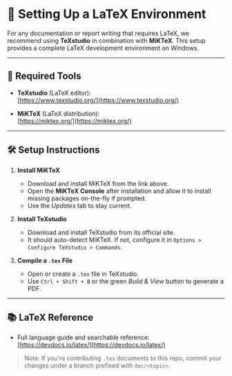 # 📄 Setting Up a LaTeX Environment

For any documentation or report writing that requires LaTeX, we recommend using **TeXstudio** in combination with **MiKTeX**. This setup provides a complete LaTeX development environment on Windows.

---

## 🧰 Required Tools

- **TeXstudio** (LaTeX editor):  
  [https://www.texstudio.org/](https://www.texstudio.org/)

- **MiKTeX** (LaTeX distribution):  
  [https://miktex.org/](https://miktex.org/)

---

## 🛠️ Setup Instructions

1. **Install MiKTeX**  
   - Download and install MiKTeX from the link above.
   - Open the **MiKTeX Console** after installation and allow it to install missing packages on-the-fly if prompted.
   - Use the *Updates* tab to stay current.

2. **Install TeXstudio**  
   - Download and install TeXstudio from its official site.
   - It should auto-detect MiKTeX. If not, configure it in `Options > Configure TeXstudio > Commands`.

3. **Compile a `.tex` File**  
   - Open or create a `.tex` file in TeXstudio.
   - Use `Ctrl + Shift + B` or the green *Build & View* button to generate a PDF.

---

## 📚 LaTeX Reference

- Full language guide and searchable reference:  
  [https://devdocs.io/latex/](https://devdocs.io/latex/)

> Note: If you're contributing `.tex` documents to this repo, commit your changes under a branch prefixed with `doc/<topic>`.
